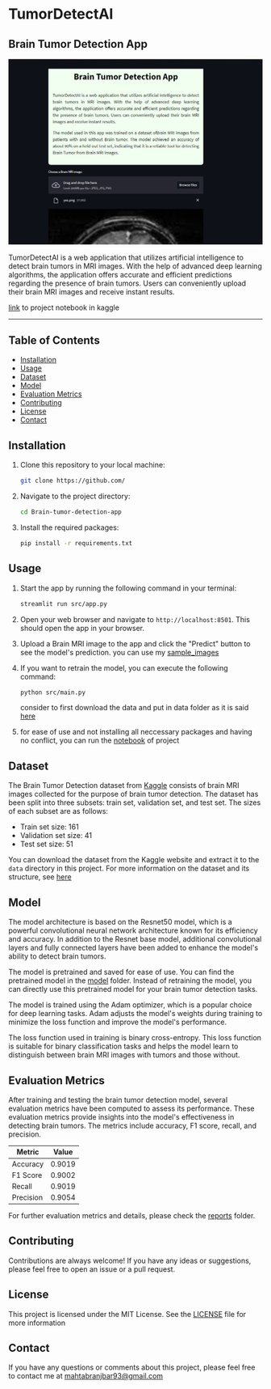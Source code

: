 
# TumorDetectAI
## Brain Tumor Detection App

![App Screenshot](app_demo.jpg)


TumorDetectAI is a web application that utilizes artificial intelligence to detect brain tumors in MRI images. With the help of advanced deep learning algorithms, the application offers accurate and efficient predictions regarding the presence of brain tumors. Users can conveniently upload their brain MRI images and receive instant results.


[link](https://www.kaggle.com/code/mahtabranjbar/braintumordetection/notebook) to project notebook in kaggle

---- 
## Table of Contents

- [Installation](#installation)
- [Usage](#usage)
- [Dataset](#dataset)
- [Model](#model)
- [Evaluation Metrics](#evaluation-metrics)
- [Contributing](#contributing)
- [License](#license)
- [Contact](#contact)

## Installation

1. Clone this repository to your local machine:

   ```sh
   git clone https://github.com/
   ```

2. Navigate to the project directory:

   ```sh
   cd Brain-tumor-detection-app

   ```

3. Install the required packages:

    ```sh
    pip install -r requirements.txt
    ```

## Usage

1. Start the app by running the following command in your terminal:
    ```sh
    streamlit run src/app.py
    ```

2. Open your web browser and navigate to `http://localhost:8501`. This should open the app in your browser.

3. Upload a Brain MRI image to the app and click the "Predict" button to see the model's prediction. you can use my [sample_images](/sample_data/)

4. If you want to retrain the model, you can execute the following command:
    ```sh
    python src/main.py
    ```
    consider to first download the data and put in data folder as it is said [here](data/README.md)
5. for ease of use and not installing all neccessary packages and having no conflict, you can run the  [notebook](notebooks/braintumordetection.ipynb) of project

## Dataset
The Brain Tumor Detection dataset from [Kaggle](https://www.kaggle.com/datasets/navoneel/brain-mri-images-for-brain-tumor-detection) consists of brain MRI images collected for the purpose of brain tumor detection. The dataset has been split into three subsets: train set, validation set, and test set. The sizes of each subset are as follows:

- Train set size: 161
- Validation set size: 41
- Test set size: 51

 You can download the dataset from the Kaggle website and extract it to the `data` directory in this project.
 For more information on the dataset and its structure,  see [here](data/README.md)

## Model

The model architecture is based on the Resnet50 model, which is a powerful convolutional neural network architecture known for its efficiency and accuracy. In addition to the Resnet base model, additional convolutional layers and fully connected layers have been added to enhance the model's ability to detect brain tumors.

The model is pretrained and saved for ease of use. You can find the pretrained model in the [model](model/) folder. Instead of retraining the model, you can directly use this pretrained model for your brain tumor detection tasks.

The model is trained using the Adam optimizer, which is a popular choice for deep learning tasks. Adam adjusts the model's weights during training to minimize the loss function and improve the model's performance.

The loss function used in training is binary cross-entropy. This loss function is suitable for binary classification tasks and helps the model learn to distinguish between brain MRI images with tumors and those without.

## Evaluation Metrics
After training and testing the brain tumor detection model, several evaluation metrics have been computed to assess its performance. These evaluation metrics provide insights into the model's effectiveness in detecting brain tumors. The metrics include accuracy, F1 score, recall, and precision.


| Metric     | Value     |
|------------|-----------|
| Accuracy   | 0.9019    |
| F1 Score   | 0.9002    |
| Recall     | 0.9019    |
| Precision  | 0.9054    |

For further evaluation metrics and details, please check the [reports](reports/README.md)  folder.

## Contributing
Contributions are always welcome! If you have any ideas or suggestions, please feel free to open an issue or a pull request.

## License
This project is licensed under the MIT License. See the [LICENSE](LICENSE) file for more information


## Contact
If you have any questions or comments about this project, please feel free to contact me at mahtabranjbar93@gmail.com











